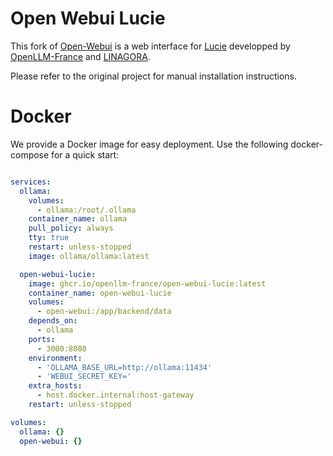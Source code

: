 # Open Webui Lucie

This fork of [Open-Webui](https://github.com/open-webui/open-webui) is a web interface for [Lucie](lucie.chat) developped by [OpenLLM-France](https://github.com/OpenLLM-France) and [LINAGORA](https://linagora.com).

Please refer to the original project for manual installation instructions.

# Docker

We provide a Docker image for easy deployment. Use the following docker-compose for a quick start:

```yaml

services:
  ollama:
    volumes:
      - ollama:/root/.ollama
    container_name: ollama
    pull_policy: always
    tty: true
    restart: unless-stopped
    image: ollama/ollama:latest

  open-webui-lucie:
    image: ghcr.io/openllm-france/open-webui-lucie:latest
    container_name: open-webui-lucie
    volumes:
      - open-webui:/app/backend/data
    depends_on:
      - ollama
    ports:
      - 3000:8080
    environment:
      - 'OLLAMA_BASE_URL=http://ollama:11434'
      - 'WEBUI_SECRET_KEY='
    extra_hosts:
      - host.docker.internal:host-gateway
    restart: unless-stopped

volumes:
  ollama: {}
  open-webui: {}

```